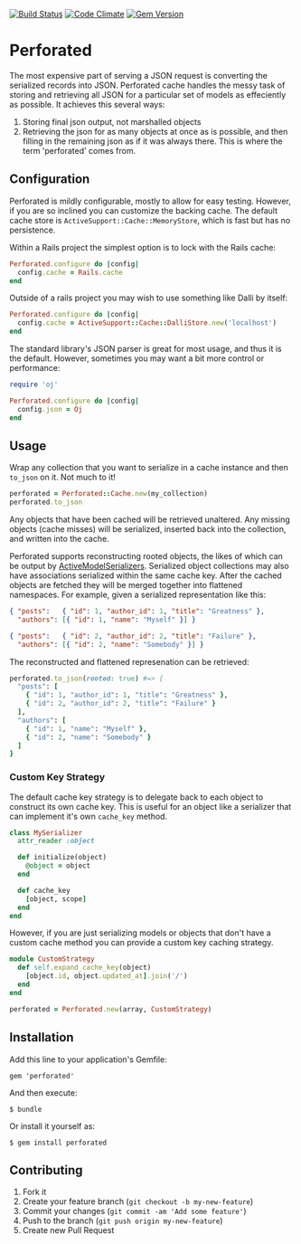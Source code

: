 [![Build Status](https://travis-ci.org/sorentwo/perforated.png?branch=master)](https://travis-ci.org/sorentwo/perforated)
[![Code Climate](https://codeclimate.com/github/sorentwo/perforated.png)](https://codeclimate.com/github/sorentwo/perforated)
[![Gem Version](https://badge.fury.io/rb/perforated.png)](http://badge.fury.io/rb/perforated)

# Perforated

The most expensive part of serving a JSON request is converting the serialized
records into JSON. Perforated cache handles the messy task of storing and
retrieving all JSON for a particular set of models as effeciently as possible.
It achieves this several ways:

1. Storing final json output, not marshalled objects
2. Retrieving the json for as many objects at once as is possible, and then
   filling in the remaining json as if it was always there. This is where the
   term 'perforated' comes from.

## Configuration

Perforated is mildly configurable, mostly to allow for easy testing. However,
if you are so inclined you can customize the backing cache. The default cache
store is `ActiveSupport::Cache::MemoryStore`, which is fast but has no
persistence.

Within a Rails project the simplest option is to lock with the Rails cache:

```ruby
Perforated.configure do |config|
  config.cache = Rails.cache
end
```

Outside of a rails project you may wish to use something like Dalli by itself:

```ruby
Perforated.configure do |config|
  config.cache = ActiveSupport::Cache::DalliStore.new('localhost')
end
```

The standard library's JSON parser is great for most usage, and thus it is the
default. However, sometimes you may want a bit more control or performance:

```ruby
require 'oj'

Perforated.configure do |config|
  config.json = Oj
end
```

## Usage

Wrap any collection that you want to serialize in a cache instance and then
`to_json` on it. Not much to it!

```ruby
perforated = Perforated::Cache.new(my_collection)
perforated.to_json
```

Any objects that have been cached will be retrieved unaltered. Any missing
objects (cache misses) will be serialized, inserted back into the collection,
and written into the cache.

Perforated supports reconstructing rooted objects, the likes of which can be
output by [ActiveModelSerializers][ams]. Serialized object collections may also
have associations serialized within the same cache key. After the cached
objects are fetched they will be merged together into flattened namespaces. For
example, given a serialized representation like this:

```json
{ "posts":   { "id": 1, "author_id": 1, "title": "Greatness" },
  "authors": [{ "id": 1, "name": "Myself" }] }

{ "posts":   { "id": 2, "author_id": 2, "title": "Failure" },
  "authors": [{ "id": 2, "name": "Somebody" }] }
```

The reconstructed and flattened represenation can be retrieved:

```ruby
perforated.to_json(rooted: true) #=> {
  "posts": [
    { "id": 1, "author_id": 1, "title": "Greatness" },
    { "id": 2, "author_id": 2, "title": "Failure" }
  ],
  "authors": [
    { "id": 1, "name": "Myself" },
    { "id": 2, "name": "Somebody" }
  ]
}
```

### Custom Key Strategy

The default cache key strategy is to delegate back to each object to construct
its own cache key. This is useful for an object like a serializer that can
implement it's own `cache_key` method.

```ruby
class MySerializer
  attr_reader :object

  def initialize(object)
    @object = object
  end

  def cache_key
    [object, scope]
  end
end
```

However, if you are just serializing models or objects that don't have a custom
cache method you can provide a custom key caching strategy.

```ruby
module CustomStrategy
  def self.expand_cache_key(object)
    [object.id, object.updated_at].join('/')
  end
end

perforated = Perforated.new(array, CustomStrategy)
```

## Installation

Add this line to your application's Gemfile:

    gem 'perforated'

And then execute:

    $ bundle

Or install it yourself as:

    $ gem install perforated

## Contributing

1. Fork it
2. Create your feature branch (`git checkout -b my-new-feature`)
3. Commit your changes (`git commit -am 'Add some feature'`)
4. Push to the branch (`git push origin my-new-feature`)
5. Create new Pull Request

[ams]: https://github.com/rails-api/active_model_serializers

